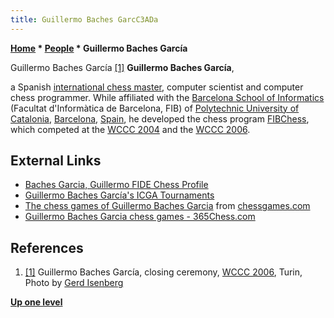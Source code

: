 ```yaml
---
title: Guillermo Baches GarcC3ADa
---
```

**[Home](Home "Home") * [People](People "People") * Guillermo Baches García**

[](File:GBGarcia.JPG) Guillermo Baches García <a id="cite-note-1" href="#cite-ref-1">[1]</a>
**Guillermo Baches García**,

a Spanish [international chess master](https://en.wikipedia.org/wiki/FIDE_titles#International_Master_.28IM.29), computer scientist and computer chess programmer.
While affiliated with the [Barcelona School of Informatics](http://www.fib.upc.edu/en.html) (Facultat d'Informàtica de Barcelona, FIB) of [Polytechnic University of Catalonia](https://en.wikipedia.org/wiki/Polytechnic_University_of_Catalonia), [Barcelona](https://en.wikipedia.org/wiki/Barcelona), [Spain](https://en.wikipedia.org/wiki/Spain), he developed the chess program [FIBChess](FIBChess "FIBChess"), which competed at the [WCCC 2004](WCCC_2004 "WCCC 2004") and the [WCCC 2006](WCCC_2006 "WCCC 2006").

## External Links

- [Baches Garcia, Guillermo FIDE Chess Profile](https://ratings.fide.com/card.phtml?event=2209764)
- [Guillermo Baches García's ICGA Tournaments](https://www.game-ai-forum.org/icga-tournaments/person.php?id=113)
- [The chess games of Guillermo Baches Garcia](https://www.chessgames.com/perl/chessplayer?pid=119292) from [chessgames.com](https://www.chessgames.com/index.html)
- [Guillermo Baches Garcia chess games - 365Chess.com](https://www.365chess.com/players/Guillermo_Baches_Garcia)

## References

1. <a id="cite-ref-1" href="#cite-note-1">[1]</a> Guillermo Baches García, closing ceremony, [WCCC 2006](WCCC_2006 "WCCC 2006"), Turin, Photo by [Gerd Isenberg](Gerd_Isenberg "Gerd Isenberg")

**[Up one level](People "People")**

